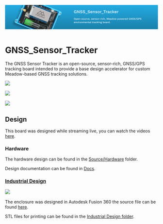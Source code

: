 <img src="Design/banner.jpg" style="margin-bottom:10px" />

# GNSS_Sensor_Tracker

The GNSS Sensor Tracker is an open-source, sensor-rich, GNSS/GPS tracking board intended to provide a base design accelerator for custom Meadow-based GNSS tracking solutions.

![](Docs/GNSS_Tracker_Display.jpg)

![](Docs/GPS_Tracker_Two-up.jpg)

![](Docs/Board.png)

## Design

This board was designed while streaming live, you can watch the videos [here](https://www.youtube.com/watch?v=L4MavM8ilkg&list=PLoP9Fu9zn7qY4rkFJjHBhnpI8mPlw8RfS).

### Hardware

The hardware design can be found in the [Source/Hardware](Source/Hardware) folder.

Design documentation can be found in [Docs](Docs).

### [Industrial Design](Source/Industrial_Design)

![](Docs/Enclosure.png)

The enclosure was designed in Autodesk Fusion 360 the source file can be found [here](Source/Industrial_Design/GNSS_Tracker_Enclosure.f3d).

STL files for printing can be found in the [Industrial Design folder](Source/Industrial_Design).